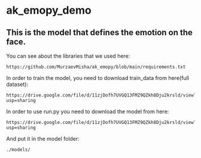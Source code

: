 # ak_emopy_demo

## This is the model that defines the emotion on the face.

You can see about the libraries that we used here:

    https://github.com/MurzaevMisha/ak_emopy/blob/main/requirements.txt

In order to train the model, you need to download train_data from here(full dataset):

    https://drive.google.com/file/d/11zjDofh7UVGQ13FMZ9QZkh8Dju2krsld/view?usp=sharing

In order to use run.py you need to download the model from here:

    https://drive.google.com/file/d/11zjDofh7UVGQ13FMZ9QZkh8Dju2krsld/view?usp=sharing

And put it in the model folder:

    ./models/

